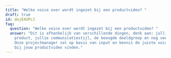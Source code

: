 ```yaml
---
title: "Welke voice over wordt ingezet bij een productvideo? "
draft: true
id: dojE4GPcJ
faq:
  question: "Welke voice over wordt ingezet bij een productvideo? "
  answer: "Dit is afhankelijk van verschillende dingen, denk aan: jullie wens, het
    product, jullie communicatiestijl, de beoogde doeldgroep en nog veel meer.
    Onze projectmanager zal op basis van input en kennis de juiste voice-over
    bij jouw productvideo vinden."
---
```

